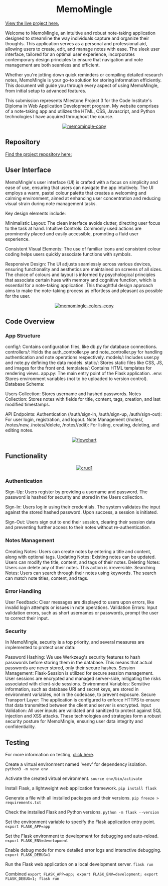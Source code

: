 
<h1 align="center">MemoMingle</h1>

[View the live project here.](https://memomingle.vercel.app/)

Welcome to MemoMingle, an intuitive and robust note-taking application designed to streamline the way individuals capture and organize their thoughts. This application serves as a personal and professional aid, allowing users to create, edit, and manage notes with ease. The sleek user interface, tailored for an optimal user experience, incorporates contemporary design principles to ensure that navigation and note management are both seamless and efficient.

Whether you're jotting down quick reminders or compiling detailed research notes, MemoMingle is your go-to solution for storing information efficiently. This document will guide you through every aspect of using MemoMingle, from initial setup to advanced features.

This submission represents Milestone Project 3 for the Code Institute's Diploma in Web Application Development program. My website comprises of a note-taking app and utilizes the HTML, CSS,  Javascript, and Python technologies I have acquired throughout the course.




<div align="center">
<a href="https://ibb.co/T1yzLCd"><img src="https://i.ibb.co/hc0pfqw/memomingle-copy.jpg" alt="memomingle-copy" border="0"></a>
</div>

## Repository

[Find the project repository here:](https://github.com/Moodyw03/MemoMingle)

## User Interface
MemoMingle's user interface (UI) is crafted with a focus on simplicity and ease of use, ensuring that users can navigate the app intuitively. The UI employs a warm, pastel colour palette that creates a welcoming and calming environment, aimed at enhancing user concentration and reducing visual strain during note management tasks.

Key design elements include:

Minimalistic Layout: The clean interface avoids clutter, directing user focus to the task at hand.
Intuitive Controls: Commonly used actions are prominently placed and easily accessible, promoting a fluid user experience.

Consistent Visual Elements: The use of familiar icons and consistent colour coding helps users quickly associate functions with symbols.

Responsive Design: The UI adjusts seamlessly across various devices, ensuring functionality and aesthetics are maintained on screens of all sizes.
The choice of colours and layout is informed by psychological principles that associate certain hues with memory and cognitive function, which is essential for a note-taking application. This thoughtful design approach aims to make the note-taking process as effortless and pleasant as possible for the user.

<div align="center"><a href="https://ibb.co/FY9j5t5"><img src="https://i.ibb.co/vdbK383/memomingle-colors-copy.jpg" alt="memomingle-colors-copy" border="0"></a>
</div>


## Code Overview

### App Structure

config/: Contains configuration files, like db.py for database connections.
controllers/: Holds the auth_controller.py and note_controller.py for handling authentication and note operations respectively.
models/: Includes user.py and note.py defining the data models.
static/: Stores static files like CSS, JS, and images for the front end.
templates/: Contains HTML templates for rendering views.
app.py: The main entry point of the Flask application.
.env: Stores environment variables (not to be uploaded to version control).
Database Schema:

Users Collection: Stores username and hashed passwords.
Notes Collection: Stores notes with fields for title, content, tags, creation, and last modified timestamps.

API Endpoints:
Authentication (/auth/sign-in, /auth/sign-up, /auth/sign-out): For user login, registration, and logout.
Note Management (/notes/, /notes/new, /notes/<id>/delete, /notes/<id>/edit): For listing, creating, deleting, and editing notes.


<div align="center"><a href="https://ibb.co/vvSkVMb"><img src="https://i.ibb.co/yBrqdxD/flowchart.jpg" alt="flowchart" border="0"></a></div>

## Functionality
<div align="center"><a href="https://ibb.co/DMP8830"><img src="https://i.ibb.co/X5f33mc/crud1.jpg" alt="crud1" border="0"></a></div>

### Authentication

Sign-Up: Users register by providing a username and password. The password is hashed for security and stored in the Users collection.

Sign-In: Users log in using their credentials. The system validates the input against the stored hashed password. Upon success, a session is initiated.

Sign-Out: Users sign out to end their session, clearing their session data and preventing further access to their notes without re-authentication.

### Notes Management

Creating Notes: Users can create notes by entering a title and content, along with optional tags.
Updating Notes: Existing notes can be updated. Users can modify the title, content, and tags of their notes.
Deleting Notes: Users can delete any of their notes. This action is irreversible.
Searching Notes: Users can search through their notes using keywords. The search can match note titles, content, and tags.

### Error Handling

User Feedback: Clear messages are displayed to users upon errors, like invalid login attempts or issues in note operations.
Validation Errors: Input validation errors, such as short usernames or passwords, prompt the user to correct their input.


### Security

In MemoMingle, security is a top priority, and several measures are implemented to protect user data:

Password Hashing: We use Werkzeug's security features to hash passwords before storing them in the database. This means that actual passwords are never stored, only their secure hashes.
Session Management: Flask-Session is utilized for secure session management. User sessions are encrypted and managed server-side, mitigating the risks associated with client-side sessions.
Environment Variables: Sensitive information, such as database URI and secret keys, are stored in environment variables, not in the codebase, to prevent exposure.
Secure Transport Layer: The application is configured to enforce HTTPS to ensure that data transmitted between the client and server is encrypted.
Input Validation: All user inputs are validated and sanitized to protect against SQL injection and XSS attacks.
These technologies and strategies form a robust security posture for MemoMingle, ensuring user data integrity and confidentiality.

## Testing 
For more information on testing, [click here](https://github.com/Moodyw03/MemoMingle/blob/main/testing.md).







































Create a virtual environment named 'venv' for dependency isolation.
`python3 -m venv env`

Activate the created virtual environment.
`source env/bin/activate`

Install Flask, a lightweight web application framework.
`pip install flask`

Generate a file with all installed packages and their versions.
`pip freeze > requirements.txt`

Check the installed Flask and Python versions.
`python -m flask --version`

Set the environment variable to specify the Flask application entry point.
`export FLASK_APP=app`

Set the Flask environment to development for debugging and auto-reload.
`export FLASK_ENV=development`

Enable debug mode for more detailed error logs and interactive debugging.
`export FLASK_DEBUG=1`

Run the Flask web application on a local development server.
`flask run`

Combined
`export FLASK_APP=app; export FLASK_ENV=development; export FLASK_DEBUG=1; flask run`

